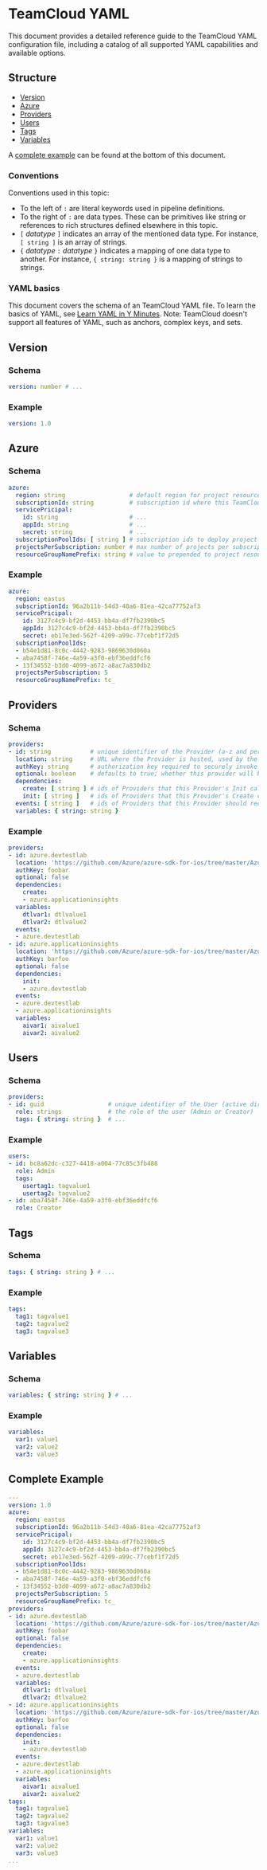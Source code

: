 # TeamCloud YAML

This document provides a detailed reference guide to the TeamCloud YAML configuration file, including a catalog of all supported YAML capabilities and available options.

## Structure

- [Version](#version)
- [Azure](#azure)
- [Providers](#providers)
- [Users](#users)
- [Tags](#tags)
- [Variables](#variables)

A [complete example](#complete-example) can be found at the bottom of this document.

### Conventions

Conventions used in this topic:

- To the left of `:` are literal keywords used in pipeline definitions.
- To the right of `:` are data types. These can be primitives like string or references to rich structures defined elsewhere in this topic.
- `[` _datatype_ `]` indicates an array of the mentioned data type. For instance, `[ string ]` is an array of strings.
- `{` _datatype_ `:` _datatype_ `}` indicates a mapping of one data type to another. For instance, `{ string: string }` is a mapping of strings to strings.

### YAML basics

This document covers the schema of an TeamCloud YAML file. To learn the basics of YAML, see [Learn YAML in Y Minutes](https://learnxinyminutes.com/docs/yaml/). Note: TeamCloud doesn't support all features of YAML, such as anchors, complex keys, and sets.

## Version

### Schema

```yaml
version: number # ...
```

### Example

```yaml
version: 1.0
```

## Azure

### Schema

```yaml
azure:
  region: string                  # default region for project resource groups and resources
  subscriptionId: string          # subscription id where this TeamCloud instance is deployed
  servicePricipal:
    id: string                    # ...
    appId: string                 # ...
    secret: string                # ...
  subscriptionPoolIds: [ string ] # subscription ids to deploy project resources
  projectsPerSubscription: number # max number of projects per subscription
  resourceGroupNamePrefix: string # value to prepended to project resource group names
```

### Example

```yaml
azure:
  region: eastus
  subscriptionId: 96a2b11b-54d3-40a6-81ea-42ca77752af3
  servicePricipal:
    id: 3127c4c9-bf2d-4453-bb4a-df7fb2390bc5
    appId: 3127c4c9-bf2d-4453-bb4a-df7fb2390bc5
    secret: eb17e3ed-562f-4209-a99c-77cebf1f72d5
  subscriptionPoolIds:
  - b54e1d81-8c0c-4442-9283-9869630d060a
  - aba7458f-746e-4a59-a3f0-ebf36eddfcf6
  - 13f34552-b3d0-4099-a672-a8ac7a830db2
  projectsPerSubscription: 5
  resourceGroupNamePrefix: tc_
```

## Providers

### Schema

```yaml
providers:
- id: string           # unique identifier of the Provider (a-z and period)
  location: string     # URL where the Provider is hosted, used by the orchestrator to call the Provider
  authKey: string      # authorization key required to securely invoke the Provider service
  optional: boolean    # defaults to true; whether this provider will be included in every Project upon creation
  dependencies:
    create: [ string ] # ids of Providers that this Provider's Init call is dependent on
    init: [ string ]   # ids of Providers that this Provider's Create call is dependent on
  events: [ string ]   # ids of Providers that this Provider should recieve events for
  variables: { string: string }
```

### Example

```yaml
providers:
- id: azure.devtestlab
  location: 'https://github.com/Azure/azure-sdk-for-ios/tree/master/AzureData'
  authKey: foobar
  optional: false
  dependencies:
    create:
    - azure.applicationinsights
  variables:
    dtlvar1: dtlvalue1
    dtlvar2: dtlvalue2
  events:
  - azure.devtestlab
- id: azure.applicationinsights
  location: 'https://github.com/Azure/azure-sdk-for-ios/tree/master/AzureData'
  authKey: barfoo
  optional: false
  dependencies:
    init:
    - azure.devtestlab
  events:
  - azure.devtestlab
  - azure.applicationinsights
  variables:
    aivar1: aivalue1
    aivar2: aivalue2
```

## Users

### Schema

```yaml
providers:
- id: guid                  # unique identifier of the User (active director objectId)
  role: strings             # the role of the user (Admin or Creator)
  tags: { string: string }  # ...
```

### Example

```yaml
users:
- id: bc8a62dc-c327-4418-a004-77c85c3fb488
  role: Admin
  tags:
    usertag1: tagvalue1
    usertag2: tagvalue2
- id: aba7458f-746e-4a59-a3f0-ebf36eddfcf6
  role: Creator
```

## Tags

### Schema

```yaml
tags: { string: string } # ...
```

### Example

```yaml
tags:
  tag1: tagvalue1
  tag2: tagvalue2
  tag3: tagvalue3
```

## Variables

### Schema

```yaml
variables: { string: string } # ...
```

### Example

```yaml
variables:
  var1: value1
  var2: value2
  var3: value3
```

## Complete Example

```yaml
---
version: 1.0
azure:
  region: eastus
  subscriptionId: 96a2b11b-54d3-40a6-81ea-42ca77752af3
  servicePricipal:
    id: 3127c4c9-bf2d-4453-bb4a-df7fb2390bc5
    appId: 3127c4c9-bf2d-4453-bb4a-df7fb2390bc5
    secret: eb17e3ed-562f-4209-a99c-77cebf1f72d5
  subscriptionPoolIds:
  - b54e1d81-8c0c-4442-9283-9869630d060a
  - aba7458f-746e-4a59-a3f0-ebf36eddfcf6
  - 13f34552-b3d0-4099-a672-a8ac7a830db2
  projectsPerSubscription: 5
  resourceGroupNamePrefix: tc_
providers:
- id: azure.devtestlab
  location: 'https://github.com/Azure/azure-sdk-for-ios/tree/master/AzureData'
  authKey: foobar
  optional: false
  dependencies:
    create:
    - azure.applicationinsights
  events:
  - azure.devtestlab
  variables:
    dtlvar1: dtlvalue1
    dtlvar2: dtlvalue2
- id: azure.applicationinsights
  location: 'https://github.com/Azure/azure-sdk-for-ios/tree/master/AzureData'
  authKey: barfoo
  optional: false
  dependencies:
    init:
    - azure.devtestlab
  events:
  - azure.devtestlab
  - azure.applicationinsights
  variables:
    aivar1: aivalue1
    aivar2: aivalue2
tags:
  tag1: tagvalue1
  tag2: tagvalue2
  tag3: tagvalue3
variables:
  var1: value1
  var2: value2
  var3: value3
...
```

[regions-supported]:https://azure.microsoft.com/en-us/global-infrastructure/services/?products=api-management,functions,storage,key-vault,app-configuration,monitor,azure-devops,devtest-lab&regions=all